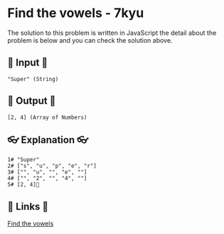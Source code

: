 # Find the vowels - 7kyu

The solution to this problem is written in JavaScript the detail about the problem is below and you can check the solution above.

## 🥚 Input 🥚

```
"Super" (String)
```

## 🐣 Output 🐣

```
[2, 4] (Array of Numbers)
```

## 👓 Explanation 👓

```
1# "Super"
2# ["s", "u", "p", "e", "r"]
3# ["", "u", "", "e", ""]
4# ["", "2", "", "4", ""]
5# [2, 4]🎉
```

## 🔗 Links 🔗

[Find the vowels](https://www.codewars.com/kata/5680781b6b7c2be860000036)
